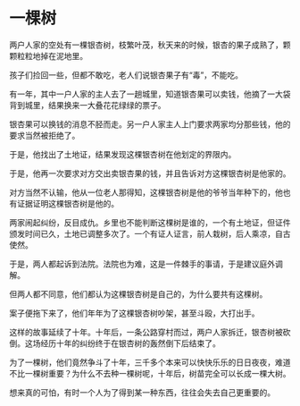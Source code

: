 # 一棵树

两户人家的空处有一棵银杏树，枝繁叶茂，秋天来的时候，银杏的果子成熟了，颗颗粒粒地掉在泥地里。 

孩子们捡回一些，但都不敢吃，老人们说银杏果子有“毒”，不能吃。 

有一年，其中一户人家的主人去了一趟城里，知道银杏果可以卖钱，他摘了一大袋背到城里，结果换来一大叠花花绿绿的票子。 

银杏果可以换钱的消息不胫而走。另一户人家主人上门要求两家均分那些钱，他的要求当然被拒绝了。 

于是，他找出了土地证，结果发现这棵银杏树在他划定的界限内。 

于是，他再一次要求对方交出卖银杏果的钱，并且告诉对方这棵银杏树是他家的。 

对方当然不认输，他从一位老人那得知，这棵银杏树是他的爷爷当年种下的，他也有证据证明这棵银杏树是他的。 

两家闹起纠纷，反目成仇。乡里也不能判断这棵树是谁的，一个有土地证，但证件颁发时间已久，土地已调整多次了。一个有证人证言，前人栽树，后人乘凉，自古使然。 

于是，两人都起诉到法院。法院也为难，这是一件棘手的事请，于是建议庭外调解。 

但两人都不同意，他们都认为这棵银杏树是自己的，为什么要共有这棵树。 

案子便拖下来了，他们年年为了这棵银杏树吵架，甚至斗殴，大打出手。 

这样的故事延续了十年。十年后，一条公路穿村而过，两户人家拆迁，银杏树被砍倒。这场经历十年的纠纷终于在银杏树的轰然倒下后结束了。 

为了一棵树，他们竟然争斗了十年，三千多个本来可以快快乐乐的日日夜夜，难道不比一棵树重要？为什么不去种一棵树呢，十年后，树苗完全可以长成一棵大树。 

想来真的可怕，有时一个人为了得到某一种东西，往往会失去自己更重要的。
 